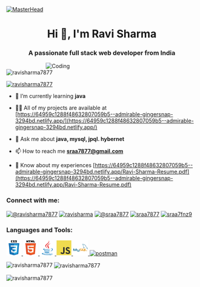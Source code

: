 [![MasterHead](https://img.freepik.com/free-vector/web-development-programmer-engineering-coding-website-augmented-reality-interface-screens-developer-project-engineer-programming-software-application-design-cartoon-illustration_107791-3863.jpg?size=626&ext=jpg&ga=GA1.2.1015160706.1683029263&semt=ais)](https://ravisharma.io)

<h1 align="center">Hi 👋, I'm Ravi Sharma</h1>
<h3 align="center">A passionate full stack web developer from India</h3>

<img align="right" alt="Coding" width="400" src="https://cdn.dribbble.com/users/1162077/screenshots/3848914/programmer.gif">

<p align="left"> <img src="https://komarev.com/ghpvc/?username=ravisharma7877&label=Profile%20views&color=0e75b6&style=flat" alt="ravisharma7877" /> </p>

<p align="left"> <a href="https://github.com/ryo-ma/github-profile-trophy"><img src="https://github-profile-trophy.vercel.app/?username=ravisharma7877" alt="ravisharma7877" /></a> </p>

- 🌱 I’m currently learning **java**

- 👨‍💻 All of my projects are available at [https://64959c1288f48632807059b5--admirable-gingersnap-3294bd.netlify.app/](https://64959c1288f48632807059b5--admirable-gingersnap-3294bd.netlify.app/)

- 💬 Ask me about **java, mysql, jpql. hybernet**

- 📫 How to reach me **sraa7877@gmail.com**

- 📄 Know about my experiences [https://64959c1288f48632807059b5--admirable-gingersnap-3294bd.netlify.app/Ravi-Sharma-Resume.pdf](https://64959c1288f48632807059b5--admirable-gingersnap-3294bd.netlify.app/Ravi-Sharma-Resume.pdf)

<h3 align="left">Connect with me:</h3>
<p align="left">
<a href="https://codepen.io/@ravisharma7877" target="blank"><img align="center" src="https://raw.githubusercontent.com/rahuldkjain/github-profile-readme-generator/master/src/images/icons/Social/codepen.svg" alt="@ravisharma7877" height="30" width="40" /></a>
<a href="https://linkedin.com/in/ravisharma" target="blank"><img align="center" src="https://raw.githubusercontent.com/rahuldkjain/github-profile-readme-generator/master/src/images/icons/Social/linked-in-alt.svg" alt="ravisharma" height="30" width="40" /></a>
<a href="https://www.hackerrank.com/@sraa7877" target="blank"><img align="center" src="https://raw.githubusercontent.com/rahuldkjain/github-profile-readme-generator/master/src/images/icons/Social/hackerrank.svg" alt="@sraa7877" height="30" width="40" /></a>
<a href="https://www.leetcode.com/sraa7877" target="blank"><img align="center" src="https://raw.githubusercontent.com/rahuldkjain/github-profile-readme-generator/master/src/images/icons/Social/leet-code.svg" alt="sraa7877" height="30" width="40" /></a>
<a href="https://auth.geeksforgeeks.org/user/sraa7fnz9" target="blank"><img align="center" src="https://raw.githubusercontent.com/rahuldkjain/github-profile-readme-generator/master/src/images/icons/Social/geeks-for-geeks.svg" alt="sraa7fnz9" height="30" width="40" /></a>
</p>

<h3 align="left">Languages and Tools:</h3>
<p align="left"> <a href="https://www.w3schools.com/css/" target="_blank" rel="noreferrer"> <img src="https://raw.githubusercontent.com/devicons/devicon/master/icons/css3/css3-original-wordmark.svg" alt="css3" width="40" height="40"/> </a> <a href="https://www.w3.org/html/" target="_blank" rel="noreferrer"> <img src="https://raw.githubusercontent.com/devicons/devicon/master/icons/html5/html5-original-wordmark.svg" alt="html5" width="40" height="40"/> </a> <a href="https://www.java.com" target="_blank" rel="noreferrer"> <img src="https://raw.githubusercontent.com/devicons/devicon/master/icons/java/java-original.svg" alt="java" width="40" height="40"/> </a> <a href="https://developer.mozilla.org/en-US/docs/Web/JavaScript" target="_blank" rel="noreferrer"> <img src="https://raw.githubusercontent.com/devicons/devicon/master/icons/javascript/javascript-original.svg" alt="javascript" width="40" height="40"/> </a> <a href="https://www.mysql.com/" target="_blank" rel="noreferrer"> <img src="https://raw.githubusercontent.com/devicons/devicon/master/icons/mysql/mysql-original-wordmark.svg" alt="mysql" width="40" height="40"/> </a> <a href="https://postman.com" target="_blank" rel="noreferrer"> <img src="https://www.vectorlogo.zone/logos/getpostman/getpostman-icon.svg" alt="postman" width="40" height="40"/> </a> </p>

<p><img align="left" src="https://github-readme-stats.vercel.app/api/top-langs?username=ravisharma7877&show_icons=true&locale=en&layout=compact" alt="ravisharma7877" /></p>

<p>&nbsp;<img align="center" src="https://github-readme-stats.vercel.app/api?username=ravisharma7877&show_icons=true&locale=en" alt="ravisharma7877" /></p>

<p><img align="center" src="https://github-readme-streak-stats.herokuapp.com/?user=ravisharma7877&" alt="ravisharma7877" /></p>
